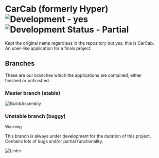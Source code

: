 # CarCab (formerly Hyper) ![Development - yes](https://img.shields.io/badge/Development-Yes-2ea44f) ![Development Status - Partial](https://img.shields.io/badge/Development_Status-Partial-blueviolet)
Kept the original name regardless in the repository but yes, this is CarCab.
An uber-like application for a finals project.

## Branches

These are our branches which the applications are contained, either finished or unfinished.

### Master branch (stable)

![Build/Assembly](https://github.com/elysian-dawnbreaker/Hyper/actions/workflows/MasterProjectAssembly.yml/badge.svg?event=push)

### Unstable branch (buggy)

> [!WARNING]
> This branch is always under development for the duration of this project. Contains lots of bugs and/or partial functionality.

![Linter](https://github.com/elysian-dawnbreaker/Hyper/actions/workflows/CodeQuality.yml/badge.svg?branch=unstable)





